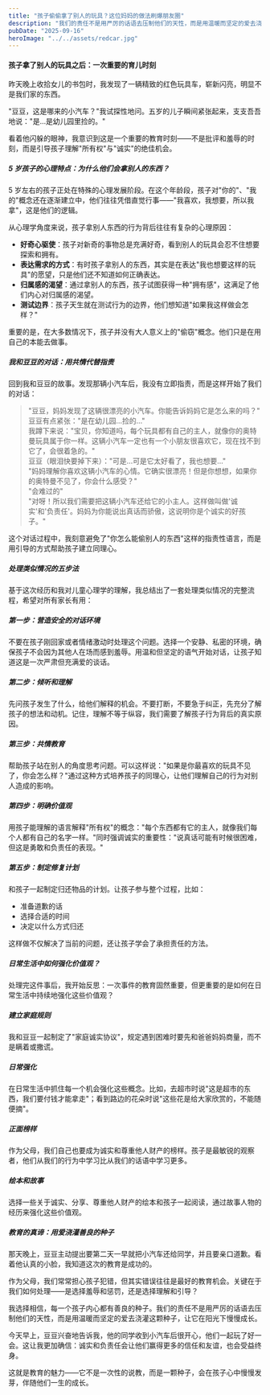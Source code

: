 ```yaml
---
title: "孩子偷偷拿了别人的玩具？这位妈妈的做法刷爆朋友圈"
description: "我们的责任不是用严厉的话语去压制他们的天性，而是用温暖而坚定的爱去浇灌这颗种子，让它在阳光下慢慢成长。"
pubDate: "2025-09-16"
heroImage: "../../assets/redcar.jpg"
---
```


#### 孩子拿了别人的玩具之后：一次重要的育儿时刻

昨天晚上收拾女儿的书包时，我发现了一辆精致的红色玩具车，崭新闪亮，明显不是我们家的东西。

"豆豆，这是哪来的小汽车？"我试探性地问。五岁的儿子瞬间紧张起来，支支吾吾地说："是...是幼儿园里捡的。"

看着他闪躲的眼神，我意识到这是一个重要的教育时刻——不是批评和羞辱的时刻，而是引导孩子理解"所有权"与"诚实"的绝佳机会。

##### 5 岁孩子的心理特点：为什么他们会拿别人的东西？

5 岁左右的孩子正处在特殊的心理发展阶段。在这个年龄段，孩子对"你的"、"我的"概念还在逐渐建立中，他们往往凭借直觉行事——"我喜欢，我想要，所以我拿"，这是他们的逻辑。

从心理学角度来说，孩子拿别人东西的行为背后往往有复杂的心理原因：

- **好奇心驱使**：孩子对新奇的事物总是充满好奇，看到别人的玩具会忍不住想要探索和拥有。
- **表达需求的方式**：有时孩子拿别人的东西，其实是在表达"我也想要这样的玩具"的愿望，只是他们还不知道如何正确表达。
- **归属感的渴望**：通过拿别人的东西，孩子试图获得一种"拥有感"，这满足了他们内心对归属感的渴望。
- **测试边界**：孩子天生就在测试行为的边界，他们想知道"如果我这样做会怎样？"

重要的是，在大多数情况下，孩子并没有大人意义上的"偷窃"概念。他们只是在用自己的本能去做事。

##### 我和豆豆的对话：用共情代替指责

回到我和豆豆的故事。发现那辆小汽车后，我没有立即指责，而是这样开始了我们的对话：

> "豆豆，妈妈发现了这辆很漂亮的小汽车。你能告诉妈妈它是怎么来的吗？"  
> 豆豆有点紧张："是在幼儿园…捡的…"  
> 我蹲下来说："宝贝，你知道吗，每个玩具都有自己的主人，就像你的奥特曼玩具属于你一样。这辆小汽车一定也有一个小朋友很喜欢它，现在找不到它了，会很着急的。"  
> 豆豆（眼泪快要掉下来）："可是...可是它太好看了，我也想要..."  
> "妈妈理解你喜欢这辆小汽车的心情。它确实很漂亮！但是你想想，如果你的奥特曼不见了，你会什么感受？"  
> "会难过的"  
> "对呀！所以我们需要把这辆小汽车还给它的小主人。这样做叫做'诚实'和'负责任'。妈妈为你能说出真话而骄傲，这说明你是个诚实的好孩子。"

这个对话过程中，我刻意避免了"你怎么能偷别人的东西"这样的指责性语言，而是用引导的方式帮助孩子建立同理心。

##### 处理类似情况的五步法

基于这次经历和我对儿童心理学的理解，我总结出了一套处理类似情况的完整流程，希望对所有家长有用：

##### 第一步：营造安全的对话环境

不要在孩子刚回家或者情绪激动时处理这个问题。选择一个安静、私密的环境，确保孩子不会因为其他人在场而感到羞辱。用温和但坚定的语气开始对话，让孩子知道这是一次严肃但充满爱的谈话。

##### 第二步：倾听和理解

先问孩子发生了什么，给他们解释的机会。不要打断，不要急于纠正，先充分了解孩子的想法和动机。记住，理解不等于纵容，我们需要了解孩子行为背后的真实原因。

##### 第三步：共情教育

帮助孩子站在别人的角度思考问题。可以这样说："如果是你最喜欢的玩具不见了，你会怎么样？"通过这种方式培养孩子的同理心，让他们理解自己的行为对别人造成的影响。

##### 第四步：明确价值观

用孩子能理解的语言解释"所有权"的概念："每个东西都有它的主人，就像我们每个人都有自己的名字一样。"同时强调诚实的重要性："说真话可能有时候很困难，但这是勇敢和负责任的表现。"

##### 第五步：制定修复计划

和孩子一起制定归还物品的计划。让孩子参与整个过程，比如：

- 准备道歉的话
- 选择合适的时间
- 决定以什么方式归还

这样做不仅解决了当前的问题，还让孩子学会了承担责任的方法。

##### 日常生活中如何强化价值观？

处理完这件事后，我开始反思：一次事件的教育固然重要，但更重要的是如何在日常生活中持续地强化这些价值观？

##### 建立家庭规则

我和豆豆一起制定了"家庭诚实协议"，规定遇到困难时要先和爸爸妈妈商量，而不是瞒着或撒谎。

##### 日常强化

在日常生活中抓住每一个机会强化这些概念。比如，去超市时说"这是超市的东西，我们要付钱才能拿走"；看到路边的花朵时说"这些花是给大家欣赏的，不能随便摘"。

##### 正面榜样

作为父母，我们自己也要成为诚实和尊重他人财产的榜样。孩子是最敏锐的观察者，他们从我们的行为中学习比从我们的话语中学习更多。

##### 绘本和故事

选择一些关于诚实、分享、尊重他人财产的绘本和孩子一起阅读，通过故事人物的经历来强化这些价值观。

##### 教育的真谛：用爱浇灌善良的种子

那天晚上，豆豆主动提出要第二天一早就把小汽车还给同学，并且要亲口道歉。看着他认真的小脸，我知道这次的教育是成功的。

作为父母，我们常常担心孩子犯错，但其实错误往往是最好的教育机会。关键在于我们如何处理——是选择羞辱和惩罚，还是选择理解和引导？

我选择相信，每一个孩子内心都有善良的种子。我们的责任不是用严厉的话语去压制他们的天性，而是用温暖而坚定的爱去浇灌这颗种子，让它在阳光下慢慢成长。

今天早上，豆豆兴奋地告诉我，他的同学收到小汽车后很开心，他们一起玩了好一会。这让我更加确信：诚实和负责任会让他们赢得更多的信任和友谊，也会受益终身。

这就是教育的魅力——它不是一次性的说教，而是一颗种子，会在孩子心中慢慢发芽，伴随他们一生的成长。

